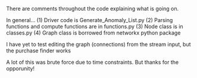 There are comments throughout the code explaining what is going on.

In general...
(1) Driver code is Generate_Anomaly_List.py
(2) Parsing functions and compute functions are in functions.py
(3) Node class is in classes.py
(4) Graph class is borrowed from networkx python package

I have yet to test editing the graph (connections) from the stream input, but the purchase finder works

A lot of this was brute force due to time constraints.
But thanks for the opporunity!
